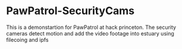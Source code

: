 # PawPatrol-SecurityCams
 This is a demonstartion for PawPatrol at hack princeton. The security cameras detect motion and add the video footage into estuary using filecoing and ipfs 
